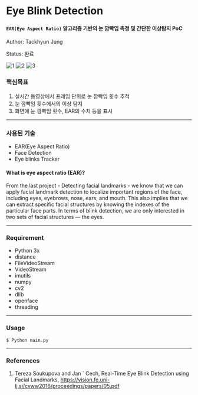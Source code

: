 # Eye Blink Detection
#### `EAR(Eye Aspect Ratio)` 알고리즘 기반의 눈 깜빡임 측정 및 간단한 이상탐지 PoC

Author: Tackhyun Jung

Status: 완료

![1](https://user-images.githubusercontent.com/41291493/109273272-50ea0780-7855-11eb-86f2-8b38194d2d17.png)
![2](https://user-images.githubusercontent.com/41291493/109273283-534c6180-7855-11eb-9e46-c6b297ea6b8a.png)
![3](https://user-images.githubusercontent.com/41291493/109273285-53e4f800-7855-11eb-8863-4398504291eb.png)

### 핵심목표
1) 실시간 동영상에서 프레임 단위로 눈 깜빡임 횟수 추적
2) 눈 깜빡임 횟수에서의 이상 탐지
3) 화면에 눈 깜빡임 횟수, EAR의 수치 등을 표시

---

### 사용된 기술
* EAR(Eye Aspect Ratio)
* Face Detection
* Eye blinks Tracker

#### What is eye aspect ratio (EAR)?

From the last project - Detecting facial landmarks - we know that we can apply facial landmark detection to localize important regions of the face, including eyes, eyebrows, nose, ears, and mouth. This also implies that we can extract specific facial structures by knowing the indexes of the particular face parts. In terms of blink detection, we are only interested in two sets of facial structures — the eyes.

---

### Requirement
* Python 3x
* distance
* FileVideoStream
* VideoStream
* imutils
* numpy
* cv2
* dlib
* openface
* threading
---

### Usage

```
$ Python main.py
```

---

### References
1. Tereza Soukupova and Jan ´ Cech, Real-Time Eye Blink Detection using Facial Landmarks, https://vision.fe.uni-lj.si/cvww2016/proceedings/papers/05.pdf
